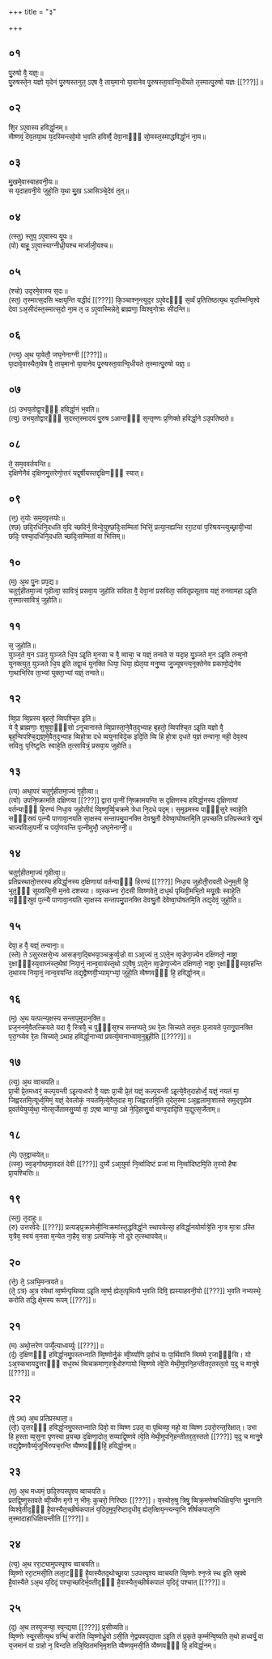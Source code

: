 +++
title = "३"

+++
## ०१
पु᳘रुषो वै᳘ यज्ञः᳘॥  
पु᳘रुषस्ते᳘न यज्ञो य᳘देनं पु᳘रुषस्तनुत᳘ ऽएष वै᳘ ताय᳘मानो या᳘वानेव पु᳘रुषस्ता᳘वान्वि᳘धीयते त᳘स्मात्पु᳘रुषो यज्ञः [[???]]॥  
## ०२
शि᳘र ऽए᳘वास्य हविर्द्धा᳘नम्॥  
व्वैष्णवं᳘ देव᳘तया᳘थ य᳘दस्मिन्त्सो᳘मो भ᳘वति हविर्व्वै᳘ देवा᳘नाᳫँ᳭ सो᳘मस्त᳘स्माद्धविर्द्धा᳘नं ना᳘म॥  
## ०३
मु᳘खमे᳘वास्याहवनी᳘यः॥  
स य᳘दाहवनी᳘ये जुहो᳘ति य᳘था मु᳘ख ऽआसिञ्चे᳘देवं त᳘त्॥  
## ०४
(त्स्तु) स्तुप᳘ ऽए᳘वास्य यू᳘पः॥  
(पो) बाहू᳘ ऽए᳘वास्याग्नीध्री᳘यश्च मार्जाली᳘यश्च॥  
## ०५
(श्चो) उद᳘रमे᳘वास्य स᳘दः॥  
(स्त᳘) त᳘स्मात्स᳘दसि भक्षय᳘न्ति यद्धीदं [[???]] कि᳘ञ्चाश्न᳘न्त्युद᳘र ऽए᳘वेदᳫं᳭ स᳘र्व्वं प्र᳘तितिष्ठत्य᳘थ य᳘दस्मिन्वि᳘श्वे देवा ऽअ᳘सीदंस्त᳘स्मात्स᳘दो ना᳘म त᳘ उ ऽए᳘वास्मिन्नेते᳘ ब्राह्मणा᳘ व्विश्व᳘गोत्राः सीदन्ति॥  
## ०६
(न्त्य᳘) अ᳘थ या᳘वेतौ᳘ जघ᳘नेनाग्नी [[???]]॥  
पा᳘दावे᳘वास्यैता᳘वेष वै᳘ ताय᳘मानो या᳘वानेव पु᳘रुषस्ता᳘वान्वि᳘धीयते त᳘स्मात्पु᳘रुषो यज्ञः᳘॥  
## ०७
(ऽ) उभय᳘तोद्वा᳘रᳫं᳭ हविर्द्धा᳘नं भ᳘वति॥  
(त्यु) उभय᳘तोद्वारᳫं᳭ स᳘दस्त᳘स्मादयं पु᳘रुष ऽआन्तᳫं᳭ स᳘न्तृण्णः प्र᳘णिक्ते हविर्द्धा᳘ने ऽउ᳘पतिष्ठते॥  
## ०८
ते᳘ सम᳘ववर्तयन्ति॥  
द᳘क्षिणेनैवं द᳘क्षिणमु᳘त्तरेणो᳘त्तरं यद्व᳘र्षीयस्तद्द᳘क्षिणᳫं᳭ स्यात्॥  
## ०९
(त्त᳘) त᳘योः सम᳘ववृत्तयोः॥  
(श्छ) छदि᳘रधिनि᳘दधति य᳘दि च्छदिर्न᳘ विन्दे᳘युश्छदिः᳘सम्मितां भित्तिं᳘ प्रत्या᳘नह्यन्ति ररा᳘ट्यां प᳘रिश्रयन्त्युच्छ्रायी᳘भ्यां छदिः᳘ पश्चा᳘दधिनि᳘दधति च्छदिः᳘सम्मितां वा भित्तिम्॥  
## १०
(म᳘) अ᳘थ पु᳘नः प्रप᳘द्य॥  
चतुर्गृहीतमा᳘ज्यं गृहीत्वा᳘ सावित्रं᳘ प्रसवा᳘य जुहोति सविता वै᳘ देवा᳘नां प्रसविता᳘ सवितृ᳘प्रसूताय यज्ञं᳘ तनवामहा ऽइ᳘ति त᳘स्मात्सावित्रं᳘ जुहोति॥  
## ११
स᳘ जुहोति॥  
युञ्ज᳘ते म᳘न ऽउत᳘ युञ्जते धि᳘य ऽइ᳘ति म᳘नसा च वै᳘ व्वाचा᳘ च यज्ञं᳘ तन्वते स यदा᳘ह यु᳘ञ्जते म᳘न ऽइ᳘ति तन्म᳘नो युनक्त्युत᳘ युञ्जते धि᳘य इ᳘ति तद्वा᳘चं युनक्ति धिया᳘ धिया᳘ ह्येत᳘या मनु᳘ष्या जु᳘ज्यूषन्त्य᳘नूक्तेनेव प्रकामो᳘द्येनेव गा᳘थाभिरिव ता᳘भ्यां युक्ता᳘भ्यां यज्ञं᳘ तन्वते॥  
## १२
व्वि᳘प्रा व्वि᳘प्रस्य बृहतो᳘ व्विपश्चि᳘त इ᳘ति॥  
ये वै᳘ ब्राह्मणाः᳘ शुश्रुवा᳘ᳫं᳘सो ऽनूचानास्ते व्वि᳘प्रास्ता᳘ने᳘वैत᳘द᳘भ्याह बृहतो᳘ व्विपश्चि᳘त ऽइ᳘ति यज्ञो वै᳘ बृह᳘न्विपश्चि᳘द्यज्ञ᳘मे᳘वैत᳘द᳘भ्याह व्विहो᳘त्रा दधे व्वयुनाविदे᳘क इदि᳘ति व्वि हि हो᳘त्रा द᳘धते य᳘ज्ञं तन्वाना᳘ मही᳘ देव᳘स्य सवितुः प᳘रिष्टुतिः स्वाहे᳘ति त᳘त्सावित्रं᳘ प्रसवा᳘य जुहोति॥  
## १३
(त्य) अथा᳘परं चतुर्गृहीतमा᳘ज्यं गृही᳘त्वा॥  
(त्वो) उपनि᳘ष्क्रामति दक्षिणया [[???]] द्वारा प᳘त्नीं नि᳘ष्क्रामयन्ति स द᳘क्षिणस्य हविर्द्धा᳘नस्य द᳘क्षिणायां वर्तन्याᳫं᳭ हि᳘रण्यं निधा᳘य जुहोतीदं व्वि᳘ष्णुर्व्वि᳘चक्रमे त्रेधा नि᳘दधे पद᳘म्। स᳘मूढमस्य पाᳫं᳭सुरे स्वाहे᳘ति सᳫं᳭स्रवं प᳘त्न्यै पाणावा᳘नयति सा᳘क्षस्य सन्तापमु᳘पानक्ति देवश्रु᳘तौ देवेष्वा᳘घोषतमि᳘ति प्र᳘यच्छति प्रतिप्रस्थात्रे स्रु᳘चं चाज्यविला᳘पनीं च पर्या᳘णयन्ति प᳘त्नीमुभौ᳘ जघ᳘नेनाग्नी᳘॥  
## १४
चतुर्गृहीतमा᳘ज्यं गृहीत्वा᳘॥  
प्रतिप्रस्थातो᳘त्तरस्य हविर्द्धा᳘नस्य द᳘क्षिणायां वर्तन्याᳫं᳭ हिरण्यं [[???]] निधा᳘य जुहोती᳘रावती धेनुम᳘ती हि᳘ भूत᳘ᳫं᳘ सूयवसि᳘नी म᳘नवे दशस्या। व्य᳘स्कभ्ना रो᳘दसी व्विष्णवेते᳘ दाध᳘र्थ पृथिवी᳘मभि᳘तो मयू᳘खैः स्वाहे᳘ति सᳫं᳭स्रुवं प᳘त्न्यै पाणावा᳘नयति सा᳘क्षस्य सन्तापमु᳘पानक्ति देवश्रु᳘तौ देवेष्वा᳘घोषतमि᳘ति तद्य᳘देवं᳘ जुहो᳘ति॥  
## १५
देवा᳘ ह वै᳘ यज्ञं᳘ तन्वानाः᳘॥  
(स्ते) ते ऽसुररक्षसे᳘भ्य आसङ्गा᳘द्बिभया᳘ञ्चक्रुर्व्व᳘ज्रो वा ऽआ᳘ज्यं त᳘ ऽएते᳘न व्व᳘ज्रेणा᳘ज्येन दक्षिणतो᳘ नाष्ट्रा र᳘क्षाᳫं᳭स्य᳘वाघ्नंस्त᳘थैषां निया᳘नं᳘ नान्व᳘वायंस्त᳘थो ऽए᳘वैष᳘ ऽएते᳘न व्व᳘ज्रेणा᳘ज्येन दक्षिणतो᳘ नाष्ट्रा र᳘क्षाᳫं᳭स्य᳘वहन्ति त᳘थास्य निया᳘नं᳘ नान्व᳘वयन्ति तद्य᳘द्वैष्णवी᳘भ्यामृग्भ्यां᳘ जुहो᳘ति व्वैष्णवᳫं᳭ हि᳘ हविर्द्धा᳘नम्॥  
## १६
(म᳘) अ᳘थ यत्पत्न्य᳘क्षस्य सन्ताप᳘मुपान᳘क्ति॥  
प्रज᳘ननमे᳘वैतत्क्रियते यदा वै᳘ स्त्रियै᳘ च पुᳫँ᳭स᳘श्च सन्तप्यते᳘ ऽथ रे᳘तः सिच्यते तत्त᳘तः प्र᳘जायते प᳘रागु᳘पानक्ति प᳘रा᳘ग्घ्येव रे᳘तः सिच्यते᳘ ऽथाह हविर्द्धा᳘नाभ्यां प्रवर्त्य᳘मानाभ्याम᳘नुब्रूहीति [[????]]॥  
## १७
(त्य᳘) अ᳘थ व्वाचयति॥  
प्रा᳘ची प्रे᳘तमध्वरं᳘ कल्प᳘यन्ती ऽइ᳘त्यध्वरो वै᳘ यज्ञः प्रा᳘ची प्रे᳘तं यज्ञं᳘ कल्प᳘यन्ती ऽइ᳘त्ये᳘वैत᳘दाहोर्ध्वं᳘ यज्ञं᳘ नयतं मा᳘ जिह्वरतमि᳘त्यूर्ध्व᳘मिमं᳘ यज्ञं᳘ देवलोकं᳘ नयतमि᳘त्ये᳘वैत᳘दाह मा᳘ जिह्वरतमि᳘ति त᳘देत᳘स्मा ऽअ᳘ह्वलामा᳘शास्ते समुद्गृ᳘ह्येव प्र᳘वर्तयेयुर्य्य᳘था᳘ नोत्स᳘र्जेतामसु᳘र्य्या वा᳘ ऽएषा व्वाग्या᳘ ऽक्षे ने᳘दि᳘हासु᳘र्या वाग्व᳘दादि᳘ति य᳘द्युत्स᳘र्जेताम्॥  
## १८
(मे) एत᳘द्वाचयेत्॥  
(त्स्व᳘) स्व᳘ङ्गोष्ठमा᳘वदतं देवी [[???]] दुर्य्ये ऽआ᳘युर्मा नि᳘र्व्वादिष्टं प्रजां मा नि᳘र्व्वादिष्टमि᳘ति त᳘स्यो हैषा प्रा᳘यश्चित्तिः॥  
## १९
(स्त᳘) त᳘दाहुः॥  
(रु) उत्तरवेदेः [[???]] प्रत्यङ्प्र᳘क्रामेत्त्री᳘न्विक्रमांस्त᳘द्धविर्द्धा᳘ने स्थापयेत्सा᳘ हविर्द्धा᳘नयोर्मात्रे᳘ति ना᳘त्र मा᳘त्रा ऽस्ति य᳘त्रैव᳘ स्वयं म᳘नसा म᳘न्येत ना᳘हैव᳘ सत्रा᳘ ऽत्यन्तिके᳘ नो दूरे त᳘त्स्थापयेत्॥  
## २०
(त्ते᳘) ते᳘ ऽअभि᳘मन्त्रयते॥  
(ते᳘ ऽत्र) अ᳘त्र रमेथां व्व᳘र्ष्मन्पृथिव्या ऽइ᳘ति व्व᳘र्ष्म᳘ ह्येत᳘त्पृथिव्यै भ᳘वति दिवि᳘ ह्यस्याहवनी᳘यो [[???]] भ᳘वति नभ्यस्थे᳘ करोति तद्धि क्षे᳘मस्य रूपम् [[???]]॥  
## २१
(म) अथो᳘त्तरेण पर्य्ये᳘त्याध्वर्य्युः [[???]]॥  
(र्द᳘) द᳘क्षिणᳫँ᳭ हविर्द्धा᳘नमु᳘पस्तभ्नाति व्वि᳘ष्णोर्नु᳘कं व्वी᳘र्य्याणि प्र᳘वोचं यः पा᳘र्थिवानि व्विममे र᳘जाᳫं᳭सि। यो ऽअ᳘स्कभायदु᳘त्तरᳫं᳭ सध᳘स्थं व्विचक्रमाण᳘स्त्रे᳘धोरुगायो व्वि᳘ष्णवे त्वे᳘ति मेथी᳘मुपनि᳘हन्तीतर᳘तस्त᳘तो य᳘दु च मानुषे [[???]]॥  
## २२
(षे᳘ ऽथ) अ᳘थ प्रतिप्रस्थाता᳘॥  
(तो᳘) उ᳘त्तरᳫं᳭ हविर्द्धा᳘नमु᳘पस्तभ्नाति दिवो᳘ वा व्विष्ण ऽउत᳘ वा पृथिव्या᳘ महो᳘ वा व्विष्ण ऽउरो᳘रन्त᳘रिक्षात्। उभा हि ह᳘स्ता व्व᳘सुना पृणस्वा प्र᳘यच्छ द᳘क्षिणा᳘दोत᳘ सव्याद्वि᳘ष्णवे त्वे᳘ति मेथी᳘मुपनि᳘हन्तीतर᳘त᳘स्ततो [[???]] य᳘दु च मानु᳘षे तद्य᳘द्वैष्णवैर्य्य᳘जुर्भिरुपच᳘रन्ति व्वैष्णवᳫँ᳭हि᳘ हविर्द्धा᳘नम्॥  
## २३
(म᳘) अ᳘थ मध्यमं᳘ छदि᳘रुपस्पृ᳘श्य व्वाचयति॥  
प्रतद्वि᳘ष्णुस्तवते व्वी᳘र्य्येण मृगो न᳘ भीमः᳘ कुचरो᳘ गिरिष्ठाः [[???]]। य᳘स्योरु᳘षु त्रिषु᳘ व्विक्र᳘मणेष्वधिक्षिय᳘न्ति भु᳘वनानि व्विश्वे᳘तीद᳘ᳫँ᳘ है᳘वास्यैत᳘च्छीर्षकपालं य᳘दिद᳘मुप᳘रिष्टाद᳘धीव᳘ ह्येत᳘त्क्षिय᳘न्त्यन्या᳘नि शीर्षकपाला᳘नि त᳘स्मादाहाधिक्षियन्तीति [[???]]॥  
## २४
(त्य᳘) अ᳘थ ररा᳘ट्यामुपस्पृ᳘श्य व्वाचयति॥  
व्वि᳘ष्णो ररा᳘टमसी᳘ति लला᳘टᳫँ᳭ है᳘वास्यैतद᳘थोच्छ्रा᳘या ऽउपस्पृ᳘श्य व्वाचयति व्वि᳘ष्णोः श्न᳘प्त्रे स्थ इ᳘ति स्र᳘क्वे है᳘वास्यैते ऽअ᳘थ य᳘दिदं᳘ पश्चा᳘च्छदिर्भ᳘वतीद᳘ᳫँ᳘ है᳘वास्यैत᳘च्छीर्षकपालं य᳘दिदं᳘ पश्चात् [[???]]॥  
## २५
(द᳘) अ᳘थ लस्पूजन्या᳘ स्प᳘न्द्यया [[???]] प्र᳘सीव्यति॥  
व्वि᳘ष्णोः स्यू᳘रसीत्य᳘थ ग्रन्थिं᳘ करोति व्वि᳘ष्णोर्ध्रु᳘वो ऽसी᳘ति ने᳘द्व्यवप᳘द्याता ऽइ᳘ति तं प्र᳘कृते क᳘र्म्मन्वि᳘ष्यति त᳘थो हाध्वर्युं᳘ वा य᳘जमानं वा ग्राहो न᳘ विन्दति तन्नि᳘ष्ठितमभि᳘मृशति व्वैष्णव᳘मसी᳘ति व्वैष्णवᳫँ᳭ हि᳘ हविर्द्धा᳘नम्॥  
